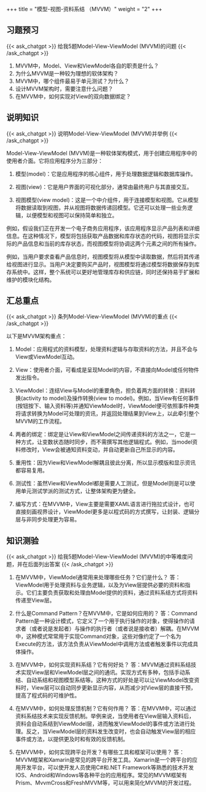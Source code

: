 +++
title = "模型-视图-资料系结 （MVVM）"
weight = "2"
+++
## 习题预习
{{< ask_chatgpt >}}
给我5题Model-View-ViewModel (MVVM)的问题
{{< /ask_chatgpt >}}



1. MVVM中，Model、View和ViewModel各自的职责是什么？ 
2. 为什么MVVM是一种较为理想的软体架构？ 
3. MVVM中，哪个组件最易于单元测试？为什么？ 
4. 设计MVVM架构时，需要注意什么问题？ 
5. 在MVVM中，如何实现对View的双向数据绑定？   

## 说明知识
{{< ask_chatgpt >}}
说明Model-View-ViewModel (MVVM)并举例
{{< /ask_chatgpt >}}



Model-View-ViewModel (MVVM)是一种软体架构模式，用于创建应用程序中的使用者介面。它将应用程序分为三部分：

1. 模型(model)：它是应用程序的核心组件，用于处理数据逻辑和数据库操作。

2. 视图(view)：它是用户界面的可视化部分，通常由最终用户与其直接交互。

3. 视图模型(view model)：这是一个中介组件，用于连接模型和视图。它从模型将数据读取到视图，并从视图将数据传递回模型。它还可以处理一些业务逻辑，以便模型和视图可以保持简单和独立。

例如，假设我们正在开发一个电子商务应用程序，该应用程序显示产品列表和详细信息。在这种情况下，模型将包括获取产品数据和库存状态的代码，视图将显示实际的产品信息和当前的库存状态，而视图模型将协调这两个元素之间的所有操作。

例如，当用户要求查看产品信息时，视图模型将从模型中读取数据，然后将其传递给视图进行显示。当用户决定要购买产品时，视图模型将通过模型将数据保存到库存系统中。这样，整个系统可以更好地管理库存和供应链，同时还保持易于扩展和维护的模块化结构。   

## 汇总重点
{{< ask_chatgpt >}}
条列Model-View-ViewModel (MVVM)的重点
{{< /ask_chatgpt >}}



以下是MVVM架构重点：

1. Model：应用程式的资料模型，处理资料逻辑与存取资料的方法，并且不会与View或ViewModel互动。

2. View：使用者介面，可看成是呈现Model的内容，不直接向Model或任何物件发出指令。

3. ViewModel：连结View与Model的重要角色，担负着两方面的转换：资料转换(activity to model)及操作转换(view to model)。例如，当View有任何事件(按钮按下、输入资料等)并通知ViewModel时，ViewModel便可依照事件种类将请求转换为Model可处理的资讯，并返回处理结果到View上，以此牵引整个MVVM的工作流程。

4. 两者的绑定：绑定是让View和ViewModel之间传递资料的方法之一，它是一种方式，让变数状态随时同步，而不需撰写其他逻辑程式。例如，当model资料修改时，View会被通知资料变动，并自动更新自己所显示的内容。

5. 重用性：因为View和ViewModel解耦且彼此分离，所以显示模版和显示资讯都容易复用。

6. 测试性：虽然View和ViewModel都是需要人工测试，但是Model则是可以使用单元测试学派的测试方式，让整体架构更为健全。

7. 编写方式：在MVVM中，View主要是需要XAML语言进行拖拉式设计，也可直接刻画视界设计，ViewModel更多是以程式码的方式撰写，让封装、逻辑分层与非同步处理更为容易。   

## 知识测验
{{< ask_chatgpt >}}
给我5题Model-View-ViewModel (MVVM)的中等难度问题，并在后面列出答案
{{< /ask_chatgpt >}}



1. 在MVVM中，ViewModel通常用来处理哪些任务？它们是什么？
答：ViewModel用于处理资料与业务逻辑，以及为View层提供必要的资料和指示。它们主要负责获取和处理由Model提供的资料，通过资料系结方式将资料传递至View层。

2. 什么是Command Pattern？在MVVM中，它是如何应用的？
答：Command Pattern是一种设计模式，它定义了一个用于执行操作的对象，使得操作的请求者（或者说是发起者）与操作的执行者（或者说是接收者）解耦。在MVVM中，这种模式常常用于实现Command对象，这些对像约定了一个名为Execute的方法，该方法负责从ViewModel中调用方法或者触发事件以完成具体操作。

3. 在MVVM中，如何实现资料系结？它有何好处？
答：MVVM通过资料系结技术实现View层和ViewModel层之间的通讯。实现方式有多种，包括手动系结、自动系结和视图模型系结等。这种方式的好处是可以让ViewModel改变资料时，View层可以自动同步更新显示内容，从而减少对View层的直接干预，提高了程式码的可维护性。

4. 在MVVM中，如何处理反馈机制？它有何作用？
答：在MVVM中，可以通过资料系结技术来实现反馈机制。举例来说，当使用者在View层输入资料后，资料会自动系结到ViewModel层，进而触发ViewModel的事件或方法进行处理。反之，当ViewModel层的资料发生改变时，也会自动触发View层的相应事件或方法，以提供更及时和有效的反馈机制。

5. 在MVVM中，如何实现跨平台开发？有哪些工具和框架可以使用？
答：MVVM框架和Xamarin是常见的跨平台开发工具。Xamarin是一个跨平台的应用开发平台，可以使开发人员使用C#和.NET Framework等熟悉的技术开发IOS、Android和Windows等各种平台的应用程序。常见的MVVM框架有Prism、MvvmCross和FreshMVVM等，可以用来简化MVVM的开发过程。   

